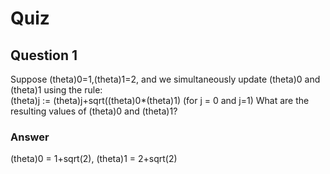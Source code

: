 Quiz
====

Question 1
----------

Suppose (theta)0=1,(theta)1=2, and we simultaneously update (theta)0 and (theta)1 using the rule:  
(theta)j := (theta)j+sqrt((theta)0*(theta)1) (for j = 0 and j=1)
What are the resulting values of (theta)0 and (theta)1?

### Answer

(theta)0 = 1+sqrt(2), (theta)1 = 2+sqrt(2)